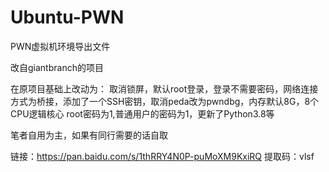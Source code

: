 # Ubuntu-PWN
PWN虚拟机环境导出文件

改自giantbranch的项目

在原项目基础上改动为：
取消锁屏，默认root登录，登录不需要密码，网络连接方式为桥接，添加了一个SSH密钥，取消peda改为pwndbg，内存默认8G，8个CPU逻辑核心
root密码为1,普通用户的密码为1，更新了Python3.8等

笔者自用为主，如果有同行需要的话自取


链接：https://pan.baidu.com/s/1thRRY4N0P-puMoXM9KxiRQ 
提取码：vlsf 

